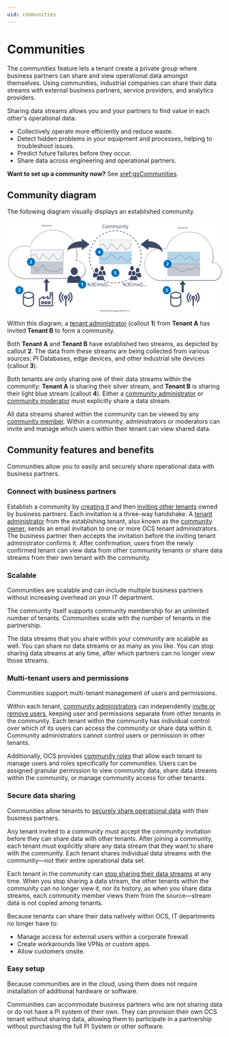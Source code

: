 ```yaml
---
uid: communities
---
```


# Communities

The _communities_ feature lets a tenant create a private group where business partners can share and view operational data amongst themselves. Using communities, industrial companies can share their data streams with external business partners, service providers, and analytics providers. 

Sharing data streams allows you and your partners to find value in each other's operational data: 

* Collectively operate more efficiently and reduce waste.
* Detect hidden problems in your equipment and processes, helping to troubleshoot issues.
* Predict future failures before they occur.
* Share data across engineering and operational partners.  

**Want to set up a community now?** See <xref:gsCommunities>.

## Community diagram

The following diagram visually displays an established community. 

![Community diagram](images/community-diagram.svg)

Within this diagram, a [tenant administrator](xref:communityroles#tenant-administrator) (callout **1**) from  **Tenant A** has invited **Tenant B** to form a community. 

Both **Tenant A** and **Tenant B** have established two streams, as depicted by callout **2**. The data from these streams are being collected from various sources: PI Databases, edge devices, and other industrial site devices (callout **3**). 

Both tenants are only sharing one of their data streams within the community: **Tenant A** is sharing their silver stream, and **Tenant B** is sharing their light blue stream (callout **4**). Either a [community administrator](xref:communityroles#community-administrator) or [community moderator](xref:communityroles#community-moderator) must explicitly share a data stream.

All data streams shared within the community can be viewed by any [community member](xref:communityroles#community-member). Within a community, administrators or moderators can invite and manage which users within their tenant can view shared data.

## Community features and benefits

Communities allow you to easily and securely share operational data with business partners. 

### Connect with business partners

Establish a community by [creating it](add-community) and then [inviting other tenants](xref:managecommunity) owned by business partners. Each invitation is a three-way handshake. A [tenant administrator](xref:communityroles#tenant-administrator) from the establishing tenant, also known as the [community owner](xref:communityroles#community-owner), sends an email invitation to one or more OCS tenant administrators. The business partner then accepts the invitation before the inviting tenant administrator confirms it. After confirmation, users from the newly confirmed tenant can view data from other community tenants or share data streams from their own tenant with the community.

### Scalable

Communities are scalable and can include multiple business partners without increasing overhead on your IT department. 

The community itself supports community membership for an unlimited number of tenants. Communities scale with the number of tenants in the partnership.

The data streams that you share within your community are scalable as well. You can share no data streams or as many as you like. You can stop sharing data streams at any time, after which partners can no longer view those streams.

### Multi-tenant users and permissions

Communities support multi-tenant management of users and permissions. 

Within each tenant, [community administrators](xref:communityroles#tenant-administrator#community-administrator) can independently [invite or remove users](xref#managecommunityusers), keeping user and permissions separate from other tenants in the community. Each tenant within the community has individual control over which of its users can access the community or share data within it. Community administrators cannot control users or permission in other tenants.

Additionally, OCS provides [community roles](xref:communityroles) that allow each tenant to manage users and roles specifically for communities. Users can be assigned granular permission to view community data, share data streams within the community, or manage community access for other tenants.

### Secure data sharing

Communities allow tenants to [securely share operational data](xref:ShareStreams#share-streams) with their business partners. 

Any tenant invited to a community must accept the community invitation before they can share data with other tenants. After joining a community, each tenant must explicitly share any data stream that they want to share with the community. Each tenant shares individual data streams with the community&mdash;not their entire operational data set. 

Each tenant in the community can [stop sharing their data streams](xref:ShareStreams#unshare-streams-from-community-details) at any time. When you stop sharing a data stream, the other tenants within the community can no longer view it, nor its history, as when you share data streams, each community member views them from the source&mdash;stream data is not copied among tenants. 

Because tenants can share their data natively within OCS, IT departments no longer have to:

* Manage access for external users within a corporate firewall.
* Create workarounds like VPNs or custom apps.
* Allow customers onsite.
  
### Easy setup

Because communities are in the cloud, using them does not require installation of additional hardware or software.

Communities can accommodate business partners who are not sharing data or do not have a PI system of their own. They can provision their own OCS tenant without sharing data, allowing them to participate in a partnership without purchasing the full PI System or other software.
